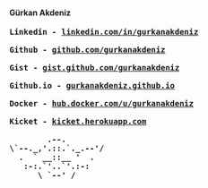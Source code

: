 #### Gürkan Akdeniz 
<pre><b>Linkedin - <a target="_blank" href='https://www.linkedin.com/in/g%C3%BCrkanakdeniz/'>linkedin.com/in/gurkanakdeniz</a> <br/></b>
<b>Github - <a target="_blank" href='https://github.com/gurkanakdeniz'>github.com/gurkanakdeniz</a> <br/></b>
<b>Gist - <a target="_blank" href='https://gist.github.com/gurkanakdeniz'>gist.github.com/gurkanakdeniz</a> <br/></b>
<b>Github.io - <a target="_blank" href='https://gurkanakdeniz.github.io'>gurkanakdeniz.github.io</a> <br/></b>
<b>Docker - <a target="_blank" href='https://hub.docker.com/u/gurkanakdeniz'>hub.docker.com/u/gurkanakdeniz</a> <br/></b>
<b>Kicket - <a target="_blank" href='http://kicket.herokuapp.com/'>kicket.herokuapp.com</a> <br/></b>
<b>        .--.</b>
<b>\`--._,'.::.`._.--'/</b>
<b>  .  ` __::__ '  .</b>
<b>   :-:.`'..`'.:-:</b>
<b>      \ `--' /</b></pre>
